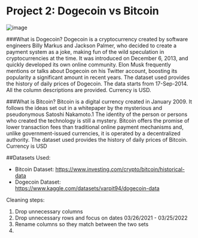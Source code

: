 # Project 2: Dogecoin vs Bitcoin

![image](https://user-images.githubusercontent.com/95598645/161183803-f2d26a7c-4fb3-441c-9d5e-be6b8ef28edf.png)


###What is Dogecoin?
Dogecoin is a cryptocurrency created by software engineers Billy Markus and Jackson Palmer, who decided to create a payment system as a joke, making fun of the wild speculation in cryptocurrencies at the time. It was introduced on December 6, 2013, and quickly developed its own online community. Elon Musk frequently mentions or talks about Dogecoin on his Twitter account, boosting its popularity a significant amount in recent years. The dataset used provides the history of daily prices of Dogecoin. The data starts from 17-Sep-2014. All the column descriptions are provided. Currency is USD.

###What is Bitcoin?
Bitcoin is a digital currency created in January 2009. It follows the ideas set out in a whitepaper by the mysterious and pseudonymous Satoshi Nakamoto.1 The identity of the person or persons who created the technology is still a mystery. Bitcoin offers the promise of lower transaction fees than traditional online payment mechanisms and, unlike government-issued currencies, it is operated by a decentralized authority. The dataset used provides the history of daily prices of Bitcoin. Currency is USD

##Datasets Used:
- Bitcoin Dataset: https://www.investing.com/crypto/bitcoin/historical-data
- Dogecoin Dataset: https://www.kaggle.com/datasets/varpit94/dogecoin-data

Cleaning steps:
1. Drop unnecessary columns
2. Drop unnecessary rows and focus on dates 03/26/2021 - 03/25/2022 
3. Rename columns so they match between the two sets
4. 

